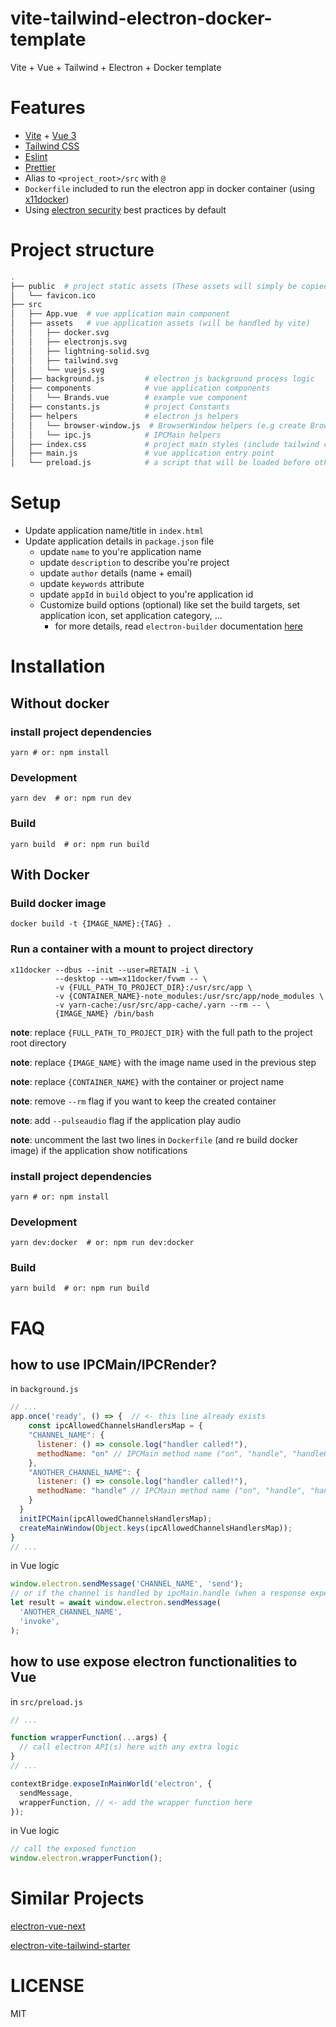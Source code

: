 # vite-tailwind-electron-docker-template

Vite + Vue + Tailwind + Electron + Docker template

# Features

- [Vite](https://vitejs.dev/) + [Vue 3](https://vuejs.org)
- [Tailwind CSS](https://tailwindcss.com/)
- [Eslint](https://eslint.org/)
- [Prettier](https://prettier.io/)
- Alias to `<project_root>/src` with `@`
- `Dockerfile` included to run the electron app in docker container (using [x11docker](https://github.com/mviereck/x11docker))
- Using [electron security](https://www.electronjs.org/docs/tutorial/security) best practices by default

# Project structure

```bash
.
├── public  # project static assets (These assets will simply be copied and not go through vite)
│   └── favicon.ico
├── src
│   ├── App.vue  # vue application main component
│   ├── assets   # vue application assets (will be handled by vite)
│   │   ├── docker.svg
│   │   ├── electronjs.svg
│   │   ├── lightning-solid.svg
│   │   ├── tailwind.svg
│   │   └── vuejs.svg
│   ├── background.js         # electron js background process logic
│   ├── components            # vue application components
│   │   └── Brands.vue        # example vue component
│   ├── constants.js          # project Constants
│   ├── helpers               # electron js helpers
│   │   └── browser-window.js  # BrowserWindow helpers (e.g create BrowserWindow helper)
│   │   └── ipc.js            # IPCMain helpers
│   ├── index.css             # project main styles (include tailwind css styles)
│   ├── main.js               # vue application entry point
│   └── preload.js            # a script that will be loaded before other scripts run in the page. (used to expose ipcRender without enabling node integration -better security-)
```

# Setup

- Update application name/title in `index.html`
- Update application details in `package.json` file
  - update `name` to you're application name
  - update `description` to describe you're project
  - update `author` details (name + email)
  - update `keywords` attribute
  - update `appId` in `build` object to you're application id
  - Customize build options (optional) like set the build targets, set application icon, set application category, ...
    - for more details, read `electron-builder` documentation [here](https://www.electron.build)

# Installation

## Without docker

### install project dependencies

```shell
yarn # or: npm install
```

### Development

```shell
yarn dev  # or: npm run dev
```

### Build

```shell
yarn build  # or: npm run build
```

## With Docker

### Build docker image

```shell
docker build -t {IMAGE_NAME}:{TAG} .
```

### Run a container with a mount to project directory

```shell
x11docker --dbus --init --user=RETAIN -i \
          --desktop --wm=x11docker/fvwm -- \
          -v {FULL_PATH_TO_PROJECT_DIR}:/usr/src/app \
          -v {CONTAINER_NAME}-note_modules:/usr/src/app/node_modules \
          -v yarn-cache:/usr/src/app-cache/.yarn --rm -- \
          {IMAGE_NAME} /bin/bash
```

**note**: replace `{FULL_PATH_TO_PROJECT_DIR}` with the full path to the project root directory

**note**: replace `{IMAGE_NAME}` with the image name used in the previous step

**note**: replace `{CONTAINER_NAME}` with the container or project name

**note**: remove `--rm` flag if you want to keep the created container

**note**: add `--pulseaudio` flag if the application play audio

**note**: uncomment the last two lines in `Dockerfile` (and re build docker image) if the application show notifications

### install project dependencies

```shell
yarn # or: npm install
```

### Development

```shell
yarn dev:docker  # or: npm run dev:docker
```

### Build

```shell
yarn build  # or: npm run build
```

# FAQ

## how to use IPCMain/IPCRender?

in `background.js`

```js
// ...
app.once('ready', () => {  // <- this line already exists
    const ipcAllowedChannelsHandlersMap = {
    "CHANNEL_NAME": {
      listener: () => console.log("handler called!"),
      methodName: "on" // IPCMain method name ("on", "handle", "handleOnce", ...) (default: "on")
    },
    "ANOTHER_CHANNEL_NAME": {
      listener: () => console.log("handler called!"),
      methodName: "handle" // IPCMain method name ("on", "handle", "handleOnce", ...) (default: "on")
    }
  }
  initIPCMain(ipcAllowedChannelsHandlersMap);
  createMainWindow(Object.keys(ipcAllowedChannelsHandlersMap));
}
// ...
```

in Vue logic

```js
window.electron.sendMessage('CHANNEL_NAME', 'send');
// or if the channel is handled by ipcMain.handle (when a response expected from the handler)
let result = await window.electron.sendMessage(
  'ANOTHER_CHANNEL_NAME',
  'invoke',
);
```

## how to use expose electron functionalities to Vue

in `src/preload.js`

```js
// ...

function wrapperFunction(...args) {
  // call electron API(s) here with any extra logic
}
// ...

contextBridge.exposeInMainWorld('electron', {
  sendMessage,
  wrapperFunction, // <- add the wrapper function here
});
```

in Vue logic

```js
// call the exposed function
window.electron.wrapperFunction();
```

# Similar Projects

[electron-vue-next](https://github.com/ci010/electron-vue-next)

[electron-vite-tailwind-starter](https://github.com/appinteractive/electron-vite-tailwind-starter)

# LICENSE

MIT
